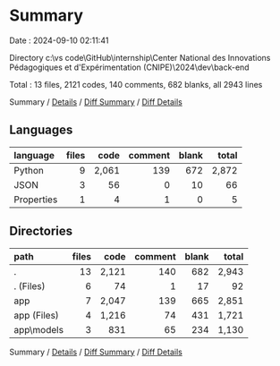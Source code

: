# Summary

Date : 2024-09-10 02:11:41

Directory c:\\vs code\\GitHub\\internship\\Center National des Innovations Pédagogiques et d'Expérimentation (CNIPE)\\2024\\dev\\back-end

Total : 13 files,  2121 codes, 140 comments, 682 blanks, all 2943 lines

Summary / [Details](details.md) / [Diff Summary](diff.md) / [Diff Details](diff-details.md)

## Languages
| language | files | code | comment | blank | total |
| :--- | ---: | ---: | ---: | ---: | ---: |
| Python | 9 | 2,061 | 139 | 672 | 2,872 |
| JSON | 3 | 56 | 0 | 10 | 66 |
| Properties | 1 | 4 | 1 | 0 | 5 |

## Directories
| path | files | code | comment | blank | total |
| :--- | ---: | ---: | ---: | ---: | ---: |
| . | 13 | 2,121 | 140 | 682 | 2,943 |
| . (Files) | 6 | 74 | 1 | 17 | 92 |
| app | 7 | 2,047 | 139 | 665 | 2,851 |
| app (Files) | 4 | 1,216 | 74 | 431 | 1,721 |
| app\\models | 3 | 831 | 65 | 234 | 1,130 |

Summary / [Details](details.md) / [Diff Summary](diff.md) / [Diff Details](diff-details.md)
